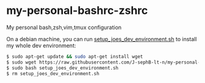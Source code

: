 # my-personal-bashrc-zshrc
My personal bash,zsh,vim,tmux configuration

On a debian machine, you can run [setup_joes_dev_environment.sh](./setup_joes_dev_environment.sh) to install my whole dev environment:

```bash
$ sudo apt-get update && sudo apt-get install wget
$ sudo wget https://raw.githubusercontent.com/J-sephB-lt-n/my-personal-configs/main/setup_joes_dev_environment.sh
$ sudo bash setup_joes_dev_environment.sh
$ rm setup_joes_dev_environment.sh
```
